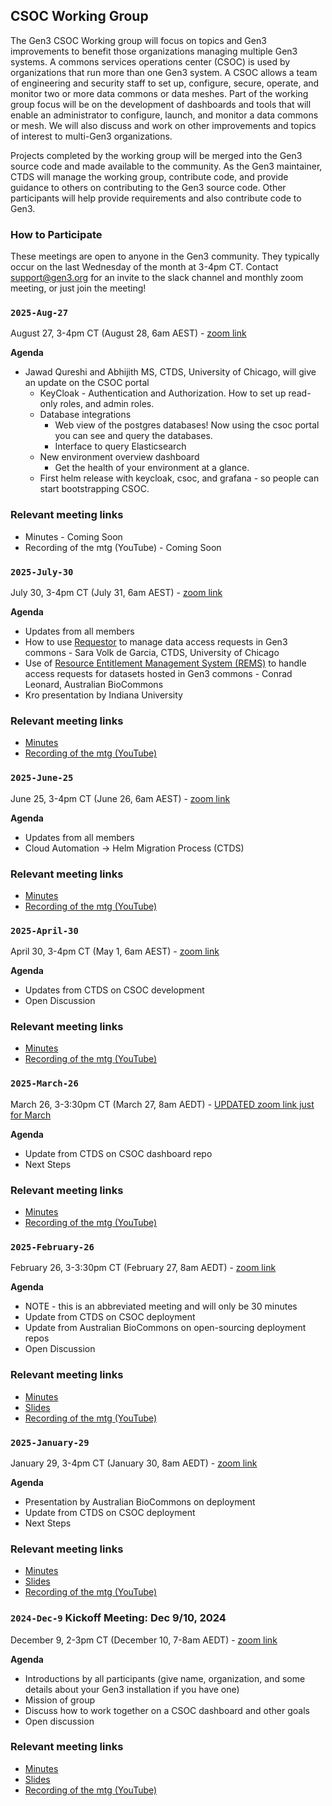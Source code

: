 ## CSOC Working Group

The Gen3 CSOC Working group will focus on topics and Gen3 improvements to benefit those organizations managing multiple Gen3 systems. A commons services operations center (CSOC) is used by organizations that run more than one Gen3 system. A CSOC allows a team of engineering and security staff to set up, configure, secure, operate, and monitor two or more data commons or data meshes. Part of the working group focus will be on the development of dashboards and tools that will enable an administrator to configure, launch, and monitor a data commons or mesh. We will also discuss and work on other improvements and topics of interest to multi-Gen3 organizations.

Projects completed by the working group will be merged into the Gen3 source code and made available to the community. As the Gen3 maintainer, CTDS will manage the working group, contribute code, and provide guidance to others on contributing to the Gen3 source code. Other participants will help provide requirements and also contribute code to Gen3.

### **How to Participate**

These meetings are open to anyone in the Gen3 community. They typically occur on the last Wednesday of the month at 3-4pm CT.  Contact [support@gen3.org](mailto:support@gen3.org) for an invite to the slack channel and monthly zoom meeting, or just join the meeting!

### `2025-Aug-27`
August 27, 3-4pm CT (August 28, 6am AEST) - [zoom link](https://uchicago.zoom.us/j/94195457500?pwd=QVy03nhXQ248IJKuHMwEiQGLhHblW3.1)

**Agenda**

* Jawad Qureshi and Abhijith MS, CTDS, University of Chicago, will give an update on the CSOC portal
  * KeyCloak - Authentication and Authorization. How to set up read-only roles, and admin roles.
  * Database integrations
    * Web view of the postgres databases! Now using the csoc portal you can see and query the databases.
    * Interface to query Elasticsearch
  * New environment overview dashboard
    * Get the health of your environment at a glance.
  * First helm release with keycloak, csoc, and grafana - so people can start bootstrapping CSOC.


### Relevant meeting links   

* Minutes - Coming Soon  
* Recording of the mtg (YouTube) - Coming Soon




### `2025-July-30`
July 30, 3-4pm CT (July 31, 6am AEST) - [zoom link](https://uchicago.zoom.us/j/94195457500?pwd=QVy03nhXQ248IJKuHMwEiQGLhHblW3.1)

**Agenda**

* Updates from all members
* How to use [Requestor](https://github.com/uc-cdis/requestor) to manage data access requests in Gen3 commons - Sara Volk de Garcia, CTDS, University of Chicago
* Use of [Resource Entitlement Management System (REMS)](https://github.com/CSCfi/rems) to handle access requests for datasets hosted in Gen3 commons - Conrad Leonard, Australian BioCommons
* Kro presentation by Indiana University

### Relevant meeting links   

* [Minutes](20250730-CSOC_WG_minutes.md)
* [Recording of the mtg (YouTube)](https://youtu.be/FrzsUzQeNoQ)




### `2025-June-25`
June 25, 3-4pm CT (June 26, 6am AEST) - [zoom link](https://uchicago.zoom.us/j/91296910656?pwd=b360AiWOaty5nvLI5Kbp12cua6e8Pw.1)

**Agenda**

* Updates from all members
* Cloud Automation -> Helm Migration Process (CTDS)

### Relevant meeting links   

* [Minutes](20250625-CSOC_WG_minutes.md)  
* [Recording of the mtg (YouTube)](https://www.youtube.com/watch?v=bZiHxu7ZdnU)


### `2025-April-30`
April 30, 3-4pm CT (May 1, 6am AEST) - [zoom link](https://uchicago.zoom.us/j/91296910656?pwd=b360AiWOaty5nvLI5Kbp12cua6e8Pw.1)

**Agenda**

* Updates from CTDS on CSOC development
* Open Discussion

### Relevant meeting links   

* [Minutes](20250430-CSOC_WG_minutes.md)  
* [Recording of the mtg (YouTube)](https://youtu.be/BqlWFnzCfJ4?si=a3bh5KEqHIZM7Dtf&t=16)

### `2025-March-26`
March 26, 3-3:30pm CT (March 27, 8am AEDT) - [UPDATED zoom link just for March](https://uchicago.zoom.us/j/8652124937?pwd=akNVcWRGV1V2UHZodEU4NkNyM3Jjdz09)

**Agenda**

* Update from CTDS on CSOC dashboard repo
* Next Steps

### Relevant meeting links   

* [Minutes](20250326-CSOC_WG_minutes.md)  
* [Recording of the mtg (YouTube)](https://youtu.be/8A1S5MS-5cQ)

### `2025-February-26`
February 26, 3-3:30pm CT (February 27, 8am AEDT) - [zoom link](https://uchicago.zoom.us/j/91296910656?pwd=b360AiWOaty5nvLI5Kbp12cua6e8Pw.1)

**Agenda**

* NOTE - this is an abbreviated meeting and will only be 30 minutes
* Update from CTDS on CSOC deployment
* Update from Australian BioCommons on open-sourcing deployment repos
* Open Discussion

### Relevant meeting links   

* [Minutes](20250226-CSOC_WG_minutes.md)  
* [Slides](20250226-CSOC_WG_slides.pdf)
* [Recording of the mtg (YouTube)](https://youtu.be/q7geH6Cfz8s)


### `2025-January-29`

January 29, 3-4pm CT (January 30, 8am AEDT) - [zoom link](https://uchicago.zoom.us/j/91296910656?pwd=b360AiWOaty5nvLI5Kbp12cua6e8Pw.1)

**Agenda**

* Presentation by Australian BioCommons on deployment
* Update from CTDS on CSOC deployment
* Next Steps

### Relevant meeting links   

* [Minutes](20250129-CSOC_WG_minutes.md)  
* [Slides](20250129-CSOC_WG_slides.pdf)
* [Recording of the mtg (YouTube)](https://youtu.be/yF-T97MggUQ)


### `2024-Dec-9` **Kickoff Meeting: Dec 9/10, 2024**

December 9, 2-3pm CT (December 10, 7-8am AEDT) - [zoom link](https://uchicago.zoom.us/j/92866299142?pwd=XfddZb7PAK9eMaX9gX3qSBpljJ5jYL.1)

**Agenda**

* Introductions by all participants (give name, organization, and some details about your Gen3 installation if you have one)
* Mission of group
* Discuss how to work together on a CSOC dashboard and other goals
* Open discussion

### Relevant meeting links   

* [Minutes](20241209-CSOC_WG_minutes.md)  
* [Slides](20241209-CSOC_WG_slides.pdf)
* [Recording of the mtg (YouTube)](https://www.youtube.com/watch?v=Rd4qjhm3oKI)
